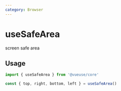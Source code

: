 ```yaml
---
category: Browser
---
```


# useSafeArea

screen safe area

## Usage

```ts
import { useSafeArea } from '@vueuse/core'

const { top, right, bottom, left } = useSafeArea()
```
